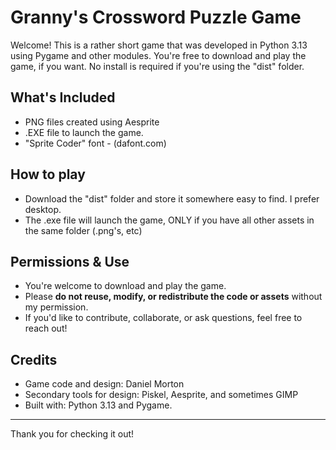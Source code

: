 # Granny's Crossword Puzzle Game

Welcome! This is a rather short game that was developed in Python 3.13 using Pygame and other modules.
You're free to download and play the game, if you want.  No install is required if you're using the "dist\" folder.

## What's Included

- PNG files created using Aesprite
- .EXE file to launch the game.
- "Sprite Coder" font - (dafont.com)

## How to play

- Download the "dist\" folder and store it somewhere easy to find. I prefer desktop.
- The .exe file will launch the game, ONLY if you have all other assets in the same folder (.png's, etc)

## Permissions & Use

- You're welcome to download and play the game.
- Please **do not reuse, modify, or redistribute the code or assets** without my permission.
- If you'd like to contribute, collaborate, or ask questions, feel free to reach out!

## Credits

- Game code and design: Daniel Morton
- Secondary tools for design: Piskel, Aesprite, and sometimes GIMP
- Built with: Python 3.13 and Pygame.

---

Thank you for checking it out!
